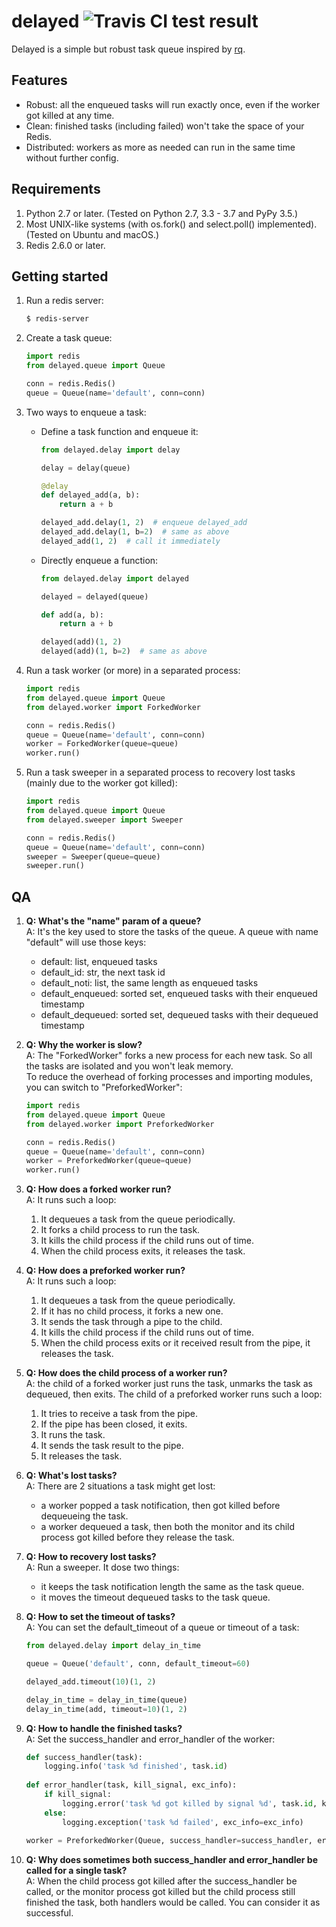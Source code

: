 # delayed ![Travis CI test result](https://travis-ci.org/keakon/delayed.svg?branch=master)

Delayed is a simple but robust task queue inspired by [rq](https://python-rq.org/).

## Features

* Robust: all the enqueued tasks will run exactly once, even if the worker got killed at any time.
* Clean: finished tasks (including failed) won't take the space of your Redis.
* Distributed: workers as more as needed can run in the same time without further config.

## Requirements

1. Python 2.7 or later. (Tested on Python 2.7, 3.3 - 3.7 and PyPy 3.5.)
2. Most UNIX-like systems (with os.fork() and select.poll() implemented). (Tested on Ubuntu and macOS.)
3. Redis 2.6.0 or later.

## Getting started

1. Run a redis server:

    ```bash
    $ redis-server
    ```

2. Create a task queue:

    ```python
    import redis
    from delayed.queue import Queue

    conn = redis.Redis()
    queue = Queue(name='default', conn=conn)
    ```

3. Two ways to enqueue a task:

    * Define a task function and enqueue it:

        ```python
        from delayed.delay import delay

        delay = delay(queue)
        
        @delay
        def delayed_add(a, b):
            return a + b

        delayed_add.delay(1, 2)  # enqueue delayed_add
        delayed_add.delay(1, b=2)  # same as above
        delayed_add(1, 2)  # call it immediately
        ```

    * Directly enqueue a function:

        ```python
        from delayed.delay import delayed

        delayed = delayed(queue)

        def add(a, b):
            return a + b
        
        delayed(add)(1, 2)
        delayed(add)(1, b=2)  # same as above
        ```

4. Run a task worker (or more) in a separated process:

    ```python
    import redis
    from delayed.queue import Queue
    from delayed.worker import ForkedWorker

    conn = redis.Redis()
    queue = Queue(name='default', conn=conn)
    worker = ForkedWorker(queue=queue)
    worker.run()
    ``` 

5. Run a task sweeper in a separated process to recovery lost tasks (mainly due to the worker got killed):

    ```python
    import redis
    from delayed.queue import Queue
    from delayed.sweeper import Sweeper

    conn = redis.Redis()
    queue = Queue(name='default', conn=conn)
    sweeper = Sweeper(queue=queue)
    sweeper.run()
    ``` 

## QA

1. **Q: What's the "name" param of a queue?**  
A: It's the key used to store the tasks of the queue. A queue with name "default" will use those keys:
    * default: list, enqueued tasks
    * default_id: str, the next task id
    * default_noti: list, the same length as enqueued tasks
    * default_enqueued: sorted set, enqueued tasks with their enqueued timestamp 
    * default_dequeued: sorted set, dequeued tasks with their dequeued timestamp

2. **Q: Why the worker is slow?**  
A: The "ForkedWorker" forks a new process for each new task. So all the tasks are isolated and you won't leak memory.  
To reduce the overhead of forking processes and importing modules, you can switch to "PreforkedWorker":

    ```python
    import redis
    from delayed.queue import Queue
    from delayed.worker import PreforkedWorker

    conn = redis.Redis()
    queue = Queue(name='default', conn=conn)
    worker = PreforkedWorker(queue=queue)
    worker.run()
    ``` 

3. **Q: How does a forked worker run?**  
A: It runs such a loop:
    1. It dequeues a task from the queue periodically.
    2. It forks a child process to run the task.
    3. It kills the child process if the child runs out of time.
    4. When the child process exits, it releases the task.

4. **Q: How does a preforked worker run?**  
A: It runs such a loop:
    1. It dequeues a task from the queue periodically.
    2. If it has no child process, it forks a new one.
    3. It sends the task through a pipe to the child.
    4. It kills the child process if the child runs out of time.
    5. When the child process exits or it received result from the pipe, it releases the task.

5. **Q: How does the child process of a worker run?**  
A: the child of a forked worker just runs the task, unmarks the task as dequeued, then exits.
The child of a preforked worker runs such a loop:
    1. It tries to receive a task from the pipe.
    2. If the pipe has been closed, it exits.
    3. It runs the task.
    4. It sends the task result to the pipe.
    5. It releases the task.

6. **Q: What's lost tasks?**  
A: There are 2 situations a task might get lost:
    * a worker popped a task notification, then got killed before dequeueing the task.
    * a worker dequeued a task, then both the monitor and its child process got killed before they release the task.

7. **Q: How to recovery lost tasks?**  
A: Run a sweeper. It dose two things:
    * it keeps the task notification length the same as the task queue. 
    * it moves the timeout dequeued tasks to the task queue.

8. **Q: How to set the timeout of tasks?**  
A: You can set the default_timeout of a queue or timeout of a task:

    ```python
    from delayed.delay import delay_in_time

    queue = Queue('default', conn, default_timeout=60)
    
    delayed_add.timeout(10)(1, 2)
    
    delay_in_time = delay_in_time(queue)
    delay_in_time(add, timeout=10)(1, 2)
    ```

9. **Q: How to handle the finished tasks?**  
A: Set the success_handler and error_handler of the worker:

    ```python
    def success_handler(task):
        logging.info('task %d finished', task.id)
        
    def error_handler(task, kill_signal, exc_info):
        if kill_signal:
            logging.error('task %d got killed by signal %d', task.id, kill_signal)
        else:
            logging.exception('task %d failed', exc_info=exc_info)
            
    worker = PreforkedWorker(Queue, success_handler=success_handler, error_handler=error_handler)
    ```

10. **Q: Why does sometimes both success_handler and error_handler be called for a single task?**  
A: When the child process got killed after the success_handler be called, or the monitor process got killed but the child process still finished the task, both handlers would be called. You can consider it as successful. 
